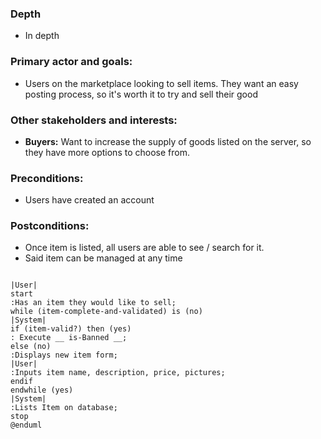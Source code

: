 ### Depth
- In depth
###  Primary actor and goals:
- Users on the marketplace looking to sell items.  They want an easy posting process, so it's worth it to try and sell 
their good
### Other stakeholders and interests:
- **Buyers:** Want to increase the supply of goods listed on the server, so they have more options to choose from.
### Preconditions:
- Users have created an account
### Postconditions:
- Once item is listed, all users are able to see / search for it.
- Said item can be managed at any time


```plantuml

|User|
start
:Has an item they would like to sell;
while (item-complete-and-validated) is (no)
|System|
if (item-valid?) then (yes) 
: Execute __ is-Banned __;
else (no)
:Displays new item form;
|User|
:Inputs item name, description, price, pictures;
endif
endwhile (yes) 
|System|
:Lists Item on database;
stop
@enduml
```